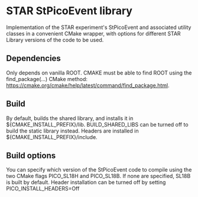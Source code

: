 # STAR StPicoEvent library

Implementation of the STAR experiment's StPicoEvent and associated utility classes in a convenient CMake wrapper, with options for different STAR Library versions of the code to be used.

## Dependencies

Only depends on vanilla ROOT. CMAKE must be able to find ROOT using the find_package(...) CMake method: https://cmake.org/cmake/help/latest/command/find_package.html. 

## Build 

By default, builds the shared library, and installs it in ${CMAKE_INSTALL_PREFIX}/lib. BUILD_SHARED_LIBS can be turned off to build the static library instead. Headers are installed in ${CMAKE_INSTALL_PREFIX}/include. 

## Build options

You can specify which version of the StPicoEvent code to compile using the two CMake flags PICO_SL18H and PICO_SL18B. If none are specified, SL18B is built by default. Header installation can be turned off by setting PICO_INSTALL_HEADERS=Off